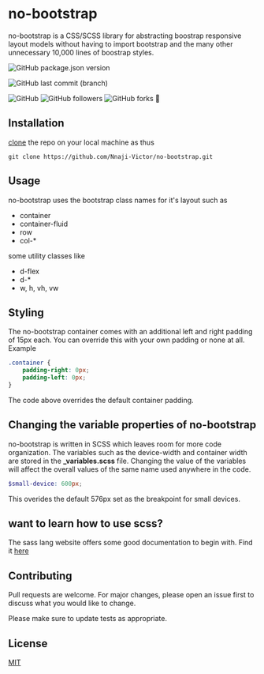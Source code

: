 # no-bootstrap

no-bootstrap is a CSS/SCSS library for abstracting boostrap responsive layout models without having to import bootstrap and the many other unnecessary 10,000 lines of boostrap styles.

![GitHub package.json version](https://img.shields.io/github/package-json/v/Nnaji-Victor/no-bootstrap)

![GitHub last commit (branch)](https://img.shields.io/github/last-commit/Nnaji-Victor/no-bootstrap/development)

![GitHub](https://img.shields.io/github/license/Nnaji-Victor/no-bootstrap)
![GitHub followers](https://img.shields.io/github/followers/Nnaji-Victor?style=social)
![GitHub forks](https://img.shields.io/github/forks/Nnaji-Victor/no-bootstrap?style=social)
:rocket:

## Installation

[clone](https://github.com/Nnaji-Victor/no-bootstrap.git) the repo on your local machine as thus

```git
git clone https://github.com/Nnaji-Victor/no-bootstrap.git
```


## Usage
no-bootstrap uses the bootstrap class names for it's layout such as
* container
* container-fluid
* row
* col-*

some utility classes like
* d-flex
* d-*
* w, h, vh, vw

## Styling
The no-bootstrap container comes with an additional left and right padding of 15px each. You can override this with your own padding or none at all. Example
```css
.container {
    padding-right: 0px;
    padding-left: 0px;
}
```
The code above overrides the default container padding.

## Changing the variable properties of no-bootstrap
no-bootstrap is written in SCSS which leaves room for more code organization. The variables such as the device-width and container width are stored in the **_variables.scss** file. Changing the value of the variables will affect the overall values of the same name used anywhere in the code. 

```scss
$small-device: 600px;
```
This overides the default 576px set as the breakpoint for small devices. 

## want to learn how to use scss?
The sass lang website offers some good documentation to begin with. Find it [here](https://sass-lang.com/documentation)

## Contributing
Pull requests are welcome. For major changes, please open an issue first to discuss what you would like to change.

Please make sure to update tests as appropriate.

## License
[MIT](https://choosealicense.com/licenses/mit/)
